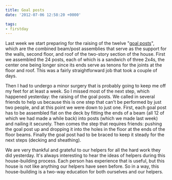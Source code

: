```yaml
---
title: Goal posts
date: '2012-07-06 12:58:20 +0000'

tags:
- firstday
---
```


Last week we start preparing for the raising of the twelve
"[goal posts](/gallery/firstday-cottage/P7050741.JPG)",
which are the combined beam/post assemblies that serve as the support
for the walls, second floor, and roof of the two-story section of the
house.  First we assembled the 24 posts, each of which is a sandwich
of three 2x4s, the center one being longer since its ends serve as
tenons for the joints at the floor and roof.  This was a fairly
straightforward job that took a couple of days.

Then I had to undergo a minor surgery that is probably going to keep
me off my feet for at least a week.  So I missed most of the next
step, which happened yesterday: the raising of the goal posts.  We
called in several friends to help us because this is one step that
can't be performed by just two people, and at this point we were down
to just one.  First, each goal post has to be assembled flat on the
deck by fitting the ends of a beam (all 12 of which we had made a
while back) into posts (which we made last week) and nailing it
securely.  Then comes the step that requires friends: pushing the goal
post up and dropping it into the holes in the floor at the ends of the
floor beams.  Finally the goal post had to be braced to keep it steady
for the next steps (decking and sheathing).

We are very thankful and grateful to our helpers for all the hard work
they did yesterday.  It's always interesting to hear the ideas of
helpers during this house-building process.  Each person has
experience that is useful, but this house is not like anything our
helpers have seen before.  So in a way, this house-building is a
two-way education for both ourselves and our helpers.

